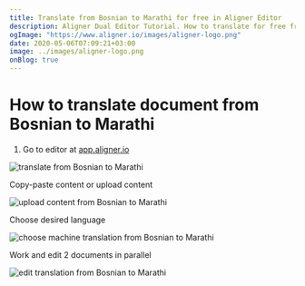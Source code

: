 ```yaml
---
title: Translate from Bosnian to Marathi for free in Aligner Editor
description: Aligner Dual Editor Tutorial. How to translate for free from Bosnian to Marathi. Aligner is multilingual document management platform. 
ogImage: "https://www.aligner.io/images/aligner-logo.png"
date: 2020-05-06T07:09:21+03:00
image: ../images/aligner-logo.png
onBlog: true
---
```


# How to translate document from Bosnian to Marathi

1. Go to editor at [app.aligner.io](https://app.aligner.io "Aligner App web page")

![translate from Bosnian to Marathi](../aligner-blank-editor.png "translate from Bosnian to Marathi")

Copy-paste content or upload content

![upload content from Bosnian to Marathi](../aligner-uploaded-document.png "upload content from Bosnian to Marathi")

Choose desired language

![choose machine translation from Bosnian to Marathi](../aligner-language-dropdown.png "choose machine translation from Bosnian to Marathi")

Work and edit 2 documents in parallel

![edit translation from Bosnian to Marathi](../aligner-double-sitded-editor.png "edit translation from Bosnian to Marathi")

